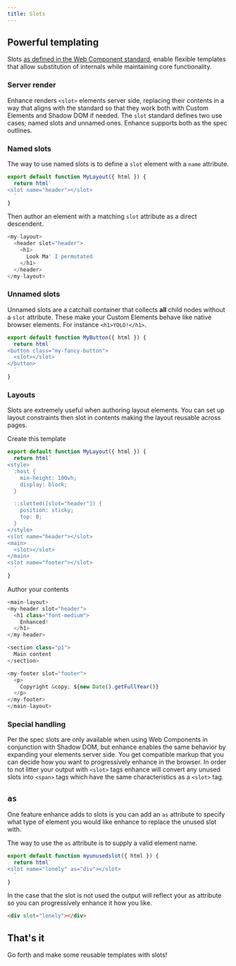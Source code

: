 ```yaml
---
title: Slots
---
```



## Powerful templating
Slots [as defined in the Web Component standard](https://developer.mozilla.org/en-US/docs/Web/Web_Components/Using_templates_and_slots#adding_flexibility_with_slots), enable flexible templates that allow substitution of internals while maintaining core functionality.

### Server render
Enhance renders `<slot>` elements server side, replacing their contents in a way that aligns with the standard so that they work both with Custom Elements and Shadow DOM if needed. The `slot` standard defines two use cases; named slots and unnamed ones. Enhance supports both as the spec outlines.

### Named slots
The way to use named slots is to define a `slot` element with a `name` attribute.
```javascript
export default function MyLayout({ html }) {
  return html`
<slot name="header"></slot>
  `
}
```

Then author an element with a matching `slot` attribute as a direct descendent.
```javascript
<my-layout>
  <header slot="header">
    <h1>
      Look Ma' I permutated
    </h1>
  </header>
</my-layout>
```

### Unnamed slots
Unnamed slots are a catchall container that collects **all** child nodes without a `slot` attribute. These make your Custom Elements behave like native browser elements. For instance `<h1>YOLO!</h1>`.

```javascript
export default function MyButton({ html }) {
  return html`
<button class="my-fancy-button">
  <slot></slot>
</button>
  `
}
```

### Layouts
Slots are extremely useful when authoring layout elements. You can set up layout constraints then slot in contents making the layout reusable across pages.

Create this template
```javascript
export default function MyLayout({ html }) {
  return html`
<style>
  :host {
    min-height: 100vh;
    display: block;
  }

  ::slotted([slot="header"]) {
    position: sticky;
    top: 0;
  }
</style>
<slot name="header"></slot>
<main>
  <slot></slot>
</main>
<slot name="footer"></slot>
  `
}
```

Author your contents
```javascript
<main-layout>
<my-header slot="header">
  <h1 class="font-medium">
    Enhanced!
  </h1>
</my-header>

<section class="p1">
  Main content
</section>

<my-footer slot="footer">
  <p>
    Copyright &copy; ${new Date().getFullYear()}
  </p>
</my-footer>
</main-layout>

```

### Special handling
Per the spec slots are only available when using Web Components in conjunction with Shadow DOM, but enhance enables the same behavior by expanding your elements server side. You get compatible markup that you can decide how you want to progressively enhance in the browser. In order to not litter your output with `<slot>` tags enhance will convert any unused slots into `<span>` tags which have the same characteristics as a `<slot>` tag.

## `as`
One feature enhance adds to slots is you can add an `as` attribute to specify what type of element you would like enhance to replace the unused slot with.

The way to use the `as` attribute is to supply a valid element name.
```javascript
export default function myunusedslot({ html }) {
  return html`
<slot name="lonely" as="div"></slot>
  `
}
```

In the case that the slot is not used the output will reflect your as attribute so you can progressively enhance it how you like.
```html
<div slot="lonely"></div>
```

## That's it
Go forth and make some reusable templates with slots!
